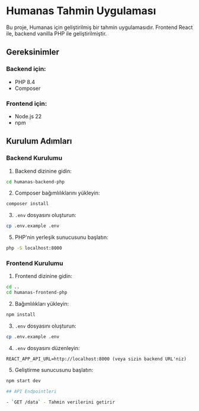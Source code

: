 # Humanas Tahmin Uygulaması

Bu proje, Humanas için geliştirilmiş bir tahmin uygulamasıdır. Frontend React ile, backend vanilla PHP ile geliştirilmiştir.

## Gereksinimler

### Backend için:
- PHP 8.4
- Composer

### Frontend için:
- Node.js 22
- npm

## Kurulum Adımları

### Backend Kurulumu

1. Backend dizinine gidin:
```bash
cd humanas-backend-php
```

2. Composer bağımlılıklarını yükleyin:
```bash
composer install
```

3. `.env` dosyasını oluşturun:
```bash
cp .env.example .env
```

5. PHP'nin yerleşik sunucusunu başlatın:
```bash
php -S localhost:8000
```

### Frontend Kurulumu

1. Frontend dizinine gidin:
```bash
cd ..
cd humanas-frontend-php
```

2. Bağımlılıkları yükleyin:
```bash
npm install
```

3. `.env` dosyasını oluşturun:
```bash
cp .env.example .env
```

4. `.env` dosyasını düzenleyin:
```
REACT_APP_API_URL=http://localhost:8000 (veya sizin backend URL'niz)
```

5. Geliştirme sunucusunu başlatın:
```bash
npm start dev

## API Endpointleri

- `GET /data` - Tahmin verilerini getirir
